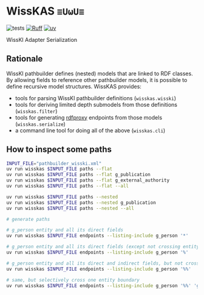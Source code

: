 # WissKAS `≡UωU≡`

![tests](https://github.com/acdh-oeaw/wisskas/actions/workflows/tests.yml/badge.svg)
[![Ruff](https://img.shields.io/endpoint?url=https://raw.githubusercontent.com/astral-sh/ruff/main/assets/badge/v2.json)](https://github.com/astral-sh/ruff)
[![uv](https://img.shields.io/endpoint?url=https://raw.githubusercontent.com/astral-sh/uv/main/assets/badge/v0.json)](https://github.com/astral-sh/uv)

WissKI Adapter Serialization

## Rationale

WissKI pathbuilder defines (nested) models that are linked to RDF classes. By allowing fields to reference other pathbuilder models, it is possible to define recursive model structures. WissKAS provides:

- tools for parsing WissKI pathbuilder definitions (`wisskas.wisski`)
- tools for deriving limited depth submodels from those definitions (`wisskas.filter`)
- tools for generating [rdfproxy](https://github.com/acdh-oeaw/rdfproxy) endpoints from those models (`wisskas.serialize`)
- a command line tool for doing all of the above (`wisskas.cli`)

## How to inspect some paths

```bash
INPUT_FILE="pathbuilder_wisski.xml"
uv run wisskas $INPUT_FILE paths --flat
uv run wisskas $INPUT_FILE paths --flat g_publication
uv run wisskas $INPUT_FILE paths --flat g_external_authority
uv run wisskas $INPUT_FILE paths --flat --all

uv run wisskas $INPUT_FILE paths --nested
uv run wisskas $INPUT_FILE paths --nested g_publication
uv run wisskas $INPUT_FILE paths --nested --all

# generate paths

# g_person entity and all its direct fields
uv run wisskas $INPUT_FILE endpoints --listing-include g_person '*'

# g_person entity and all its direct fields (except not crossing entity boundaries)
uv run wisskas $INPUT_FILE endpoints --listing-include g_person '%'

# g_person entity and all its direct and indirect fields, but not crossing entity boundaries (avoids recursion)
uv run wisskas $INPUT_FILE endpoints --listing-include g_person '%%'

# same, but selectively cross one entity boundary
uv run wisskas $INPUT_FILE endpoints --listing-include g_person '%%' 'g_person_id_assignment.g_person_id_assignment_by.*'
```
